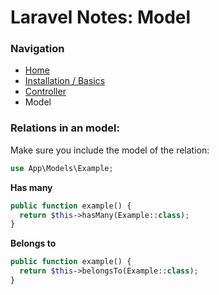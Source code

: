 # Laravel Notes: Model

### Navigation
- [Home](https://github.com/Sjoerd-69/laravel-cheatsheet/blob/main/README.md)
- [Installation / Basics](https://github.com/Sjoerd-69/laravel-cheatsheet/blob/main/INSTALLATION.mdt)
- [Controller](https://github.com/Sjoerd-69/laravel-cheatsheet/blob/main/CONTROLLER.mdt)
- Model

### Relations in an model:
Make sure you include the model of the relation:
```php
use App\Models\Example;
```

**Has many**
```php
public function example() {
  return $this->hasMany(Example::class);
}
```
**Belongs to**
```php
public function example() {
  return $this->belongsTo(Example::class);
}
```
